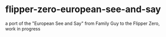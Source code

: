 # flipper-zero-european-see-and-say
a port of the "European See and Say" from Family Guy to the Flipper Zero, work in progress
